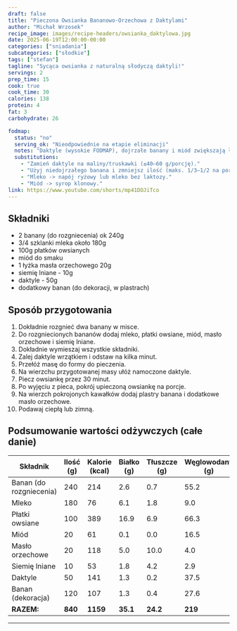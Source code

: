 ```yaml
---
draft: false
title: "Pieczona Owsianka Bananowo-Orzechowa z Daktylami"
author: "Michał Wrzosek"
recipe_image: images/recipe-headers/owsianka_daktylowa.jpg
date: 2025-06-19T12:00:00-00:00
categories: ["sniadania"]
subcategories: ["słodkie"]
tags: ["stefan"]
tagline: "Sycąca owsianka z naturalną słodyczą daktyli!"
servings: 2
prep_time: 15
cook: true
cook_time: 30
calories: 138
protein: 4
fat: 3
carbohydrate: 26

fodmap:
  status: "no"
  serving_ok: "Nieodpowiednie na etapie eliminacji"
  notes: "Daktyle (wysokie FODMAP), dojrzałe banany i miód zwiększają ładunek FODMAP; mleko krowie zawiera laktozę."
  substitutions:
    - "Zamień daktyle na maliny/truskawki (≤40–60 g/porcję)."
    - "Użyj niedojrzałego banana i zmniejsz ilość (maks. 1/3–1/2 na porcję) lub zastąp część owocem jagodowym."
    - "Mleko -> napój ryżowy lub mleko bez laktozy."
    - "Miód -> syrop klonowy."
link: https://www.youtube.com/shorts/mp41DOJiTco
---
```


## Składniki
- 2 banany (do rozgniecenia) ok 240g
- 3/4 szklanki mleka około 180g
- 100g płatków owsianych
- miód do smaku
- 1 łyżka masła orzechowego 20g
- siemię lniane - 10g
- daktyle - 50g
- dodatkowy banan (do dekoracji, w plastrach)

## Sposób przygotowania
1. Dokładnie rozgnieć dwa banany w misce.
2. Do rozgniecionych bananów dodaj mleko, płatki owsiane, miód, masło orzechowe i siemię lniane.
3. Dokładnie wymieszaj wszystkie składniki.
4. Zalej daktyle wrzątkiem i odstaw na kilka minut.
5. Przełóż masę do formy do pieczenia.
6. Na wierzchu przygotowanej masy ułóż namoczone daktyle.
7. Piecz owsiankę przez 30 minut.
8. Po wyjęciu z pieca, pokrój upieczoną owsiankę na porcje.
9. Na wierzch pokrojonych kawałków dodaj plastry banana i dodatkowe masło orzechowe.
10. Podawaj ciepłą lub zimną.

## Podsumowanie wartości odżywczych (całe danie)

| Składnik         | Ilość (g) | Kalorie (kcal) | Białko (g) | Tłuszcze (g) | Węglowodany (g) |
|------------------|-----------|---------------|------------|--------------|-----------------|
| Banan (do rozgniecenia) | 240       | 214           | 2.6        | 0.7          | 55.2            |
| Mleko            | 180       | 76            | 6.1        | 1.8          | 9.0             |
| Płatki owsiane   | 100       | 389           | 16.9       | 6.9          | 66.3            |
| Miód             | 20        | 61            | 0.1        | 0.0          | 16.5            |
| Masło orzechowe  | 20        | 118           | 5.0        | 10.0         | 4.0             |
| Siemię lniane    | 10        | 53            | 1.8        | 4.2          | 2.9             |
| Daktyle          | 50        | 141           | 1.3        | 0.2          | 37.5            |
| Banan (dekoracja)| 120       | 107           | 1.3        | 0.4          | 27.6            |
| **RAZEM:**       | **840**   | **1159**      | **35.1**   | **24.2**     | **219**         |

---